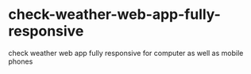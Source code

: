 # check-weather-web-app-fully-responsive
check weather web app fully responsive for computer as well as mobile phones
